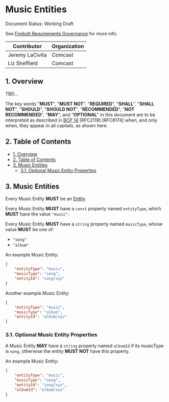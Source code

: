 # Music Entities

Document Status: Working Draft

See [Firebolt Requirements Governance](../../governance.md) for more info.

| Contributor     | Organization   |
| --------------- | -------------- |
| Jeremy LaCivita | Comcast        |
| Liz Sheffield   | Comcast        |

## 1. Overview
TBD...

The key words "**MUST**", "**MUST NOT**", "**REQUIRED**", "**SHALL**", "**SHALL NOT**", "**SHOULD**", "**SHOULD NOT**", "**RECOMMENDED**", "**NOT RECOMMENDED**", "**MAY**", and "**OPTIONAL**" in this document are to be interpreted as described in [BCP 14](https://www.rfc-editor.org/rfc/rfc2119.txt) [RFC2119] [RFC8174] when, and only when, they appear in all capitals, as shown here.

## 2. Table of Contents
- [1. Overview](#1-overview)
- [2. Table of Contents](#2-table-of-contents)
- [3. Music Entities](#3-music-entities)
  - [3.1. Optional Music Entity Properties](#31-optional-music-entity-properties)


## 3. Music Entities
Every Music Entity **MUST** be an [Entity](../index#3-entities).

Every Music Entity **MUST** have a `const` property named `entityType`, which **MUST** have the value `"music"`.

Every Music Entity **MUST** have a `string` property named `musicType`, whose value **MUST** be one of:

 - `"song"`
 - `"album"`

An example Music Entity:

```json
{
    "entityType": "music",
    "musicType": "song",
    "entityId": "song/xyz"
}
```

Another example Music Entity:

```json
{
    "entityType": "music",
    "musicType": "album",
    "entityId": "album/xyz"
}
```

### 3.1. Optional Music Entity Properties
A Music Entity **MAY** have a `string` property named `albumId` if its musicType is `song`, otherwise the entity **MUST NOT** have this property.

An example Music Entity:

```json
{
    "entityType": "music",
    "musicType": "song",
    "entityId": "song/xyz",
    "albumId": "album/xyz"
}
```
